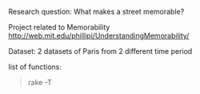 Research question: 
What makes a street memorable?

Project related to Memorability
http://web.mit.edu/phillipi/UnderstandingMemorability/

Dataset:
2 datasets of Paris from 2 different time period

list of functions:
> rake -T